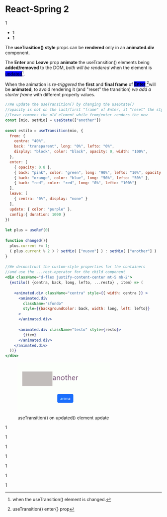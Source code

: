 # React-Spring 2

1

* 1
* 1

The **useTrasition()** **style** props can be **rendered** only in an **animated.div** component.

The **Enter** and **Leave** prop **animate** the useTransition() elements being **added/removed** to the DOM, _both will be rendered_ when the element is [<mark style="background-color:blue;">updated</mark>](#user-content-fn-1)[^1].

When the animation is _re-triggered_ the **first** and **final frame** of [<mark style="background-color:blue;">**Enter**</mark> ](#user-content-fn-2)[^2]will be **animated**, to avoid rendering it (and "reset" the transition) _we add a starter frame_ with different property values.

```jsx
//We update the useTransition() by changing the useState()
//opacity is not on the last/first "frame" of Enter, it "reset" the style props
//leave removes the old element while from/enter renders the new
const [mio, setMio] = useState(["another"])

const estilo = useTransition(mio, {
  from: {
    centra: "40%",
    back: "transparent", long: "0%", lefto: "0%",
    display: "block", color: "black", opacity: 0, width: "100%",
  },
  enter: [
    { opacity: 0.8 }, 
    { back: "pink", color: "green", long: "90%", lefto: "10%", opacity: 1 },
    { back: "orange", color: "blue", long: "50%", lefto: "50%" },
    { back: "red", color: "red", long: "0%", lefto: "100%"}
  ],
  leave: [
    { centra: "0%", display: "none" }
  ],
  update: { color: "purple" },
  config:{ duration: 1000 }
})

let plus = useRef(0)

function changed(){
  plus.current += 1;
  ( plus.current % 2 ) ? setMio( ["nuovo"] ) : setMio( ["another"] )
}

//We deconstruct the custom-style properties for the containers
//and use the ...rest-operator for the child component
<div className="d-flex justify-content-center mt-5 mb-2">
  {estilo(( {centra, back, long, lefto, ...resto} , item) => (
  
    <animated.div className="centra" style={{ width: centra }} >
      <animated.div 
        className="sfondo"
        style={{backgroundColor: back, width: long, left: lefto}}
      >
      </animated.div>

      <animated.div className="testo" style={resto}>
        {item}
      </animated.div>
    </animated.div>
  ))}
</div>

```

<figure><img src="../.gitbook/assets/RepAnimation3.gif" alt="" width="297"><figcaption><p>useTransition() on updated() element update</p></figcaption></figure>

1

1

1

1

1

1

1

[^1]: when the useTransition() element is changed.

[^2]: useTransition() enter{} prop
